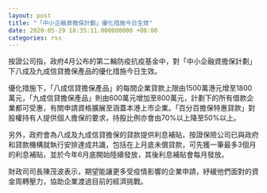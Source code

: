 ```yaml
---
layout: post
title: "「中小企融資擔保計劃」優化措施今日生效"
date: 2020-05-29 18:35:11.000000000 +08:00
categories: rss
---
```


按證公司指，政府4月公布的第二輪防疫抗疫基金中，對「中小企融資擔保計劃」下八成及九成信貸擔保產品的優化措施今日生效。

優化措施下，「八成信貸擔保產品」的每間企業貸款上限由1500萬港元增至1800萬元，「九成信貸擔保產品」則由600萬元增加至800萬元，計劃下的所有借款企業都可受惠，有關申請資格擴展至涵蓋本港上市企業。「百分百擔保特惠貸款」對股權持有人提供個人擔保的要求，持股比例亦會由70%以上降至50%以上。

另外，政府會為八成及九成信貸擔保的貸款提供利息補貼，按證保險公司已與政府和貸款機構就執行安排達成共識，包括在上月底未償貸款，可先獲一筆最多3個月的利息補貼，並於今年6月底開始陸續發放，其後利息補貼會每月發放。

財政司司長陳茂波表示，期望能讓更多受疫情影響的企業申請，紓緩他們面對的資金周轉壓力，協助企業渡過目前的經濟挑戰。
